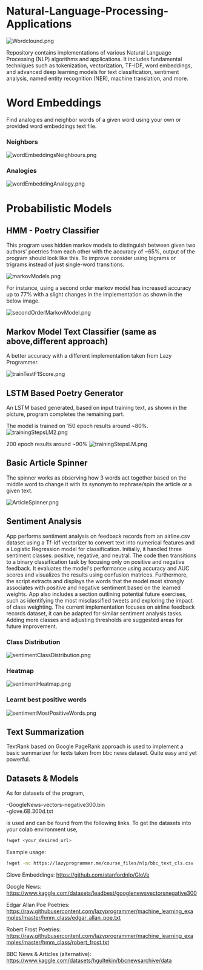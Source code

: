 # Natural-Language-Processing-Applications

![Wordclound.png](Output%20Images/Wordclound.png)

Repository contains implementations of various Natural Language Processing (NLP) algorithms and applications. It includes fundamental techniques such as tokenization, vectorization, TF-IDF, word embeddings, and advanced deep learning models for text classification, sentiment analysis, named entity recognition (NER), machine translation, and more.
 

# Word Embeddings
Find analogies and neighbor words of a given word using your own or provided word embeddings text file.

### Neighbors

![wordEmbeddingsNeighbours.png](Output%20Images/wordEmbeddingsNeighbours.png)



### Analogies

 ![wordEmbeddingAnalogy.png](Output%20Images/wordEmbeddingAnalogy.png)


# Probabilistic Models

## HMM - Poetry Classifier
This program uses hidden markov models to distinguish between given two authors'
poetries from each other with the accuracy of ~65%, output of the program should look like
this. To improve consider using bigrams or trigrams instead of just single-word transitions.

![markovModels.png](Output%20Images/markovModels.png)

For instance, using a second order markov model has increased accuracy up to 77% with a slight changes
in the implementation as shown in the below image.

![secondOrderMarkovModel.png](Output%20Images/secondOrderMarkovModel.png)


## Markov Model Text Classifier (same as above,different approach)
A better accuracy with a different implementation taken from Lazy Programmer.

![trainTestF1Score.png](Output%20Images/trainTestF1Score.png)

## LSTM Based Poetry Generator
An LSTM based generated, based on input training text, as shown
in the picture, program completes the remaining part. 

The model is trained on
150 epoch results around ~80%.
![trainingStepsLM2.png](Output%20Images/trainingStepsLM2.png)


200 epoch results around ~90%
![trainingStepsLM.png](Output%20Images/trainingStepsLM.png)

## Basic Article Spinner
The spinner works as observing how 3 words act together based on the middle word to 
change it with its synonym to rephrase/spin the article or a given text.

![ArticleSpinner.png](Output%20Images/ArticleSpinner.png)

## Sentiment Analysis
App performs sentiment analysis on feedback records from an airline.csv dataset using a Tf-Idf vectorizer to convert text into numerical features and a Logistic Regression model for classification. 
Initially, it handled three sentiment classes: positive, negative, and neutral. 
The code then transitions to a binary classification task by focusing only on positive and negative feedback. 
It evaluates the model's performance using accuracy and AUC scores and visualizes the results using confusion matrices. 
Furthermore, the script extracts and displays the words that the model most strongly associates with positive and negative sentiment based on the learned weights. 
App also includes a section outlining potential future exercises, such as identifying the most misclassified tweets and exploring the impact of class weighting. 
The current implementation focuses on airline feedback records dataset, it can be adapted for similar sentiment analysis tasks. 
Adding more classes and adjusting thresholds are suggested areas for future improvement.

### Class Distribution

![sentimentClassDistribution.png](Output%20Images/sentimentClassDistribution.png)

### Heatmap

![sentimentHeatmap.png](Output%20Images/sentimentHeatmap.png)
 
### Learnt best positive words

![sentimentMostPositiveWords.png](Output%20Images/sentimentMostPositiveWords.png)


## Text Summarization

TextRank based on Google PageRank approach is used to implement a basic
summarizer for texts taken from bbc news dataset. Quite easy and yet powerful.

## Datasets & Models
As for datasets of the program,

-GoogleNews-vectors-negative300.bin        
-glove.6B.300d.txt

is used and can be found from the following links.
To get the datasets into your colab environment use,

```bash
!wget <your_desired_url> 
```

Example usage:
```bash
!wget -nc https://lazyprogrammer.me/course_files/nlp/bbc_text_cls.csv
```

Glove Embeddings: https://github.com/stanfordnlp/GloVe

Google News: https://www.kaggle.com/datasets/leadbest/googlenewsvectorsnegative300

Edgar Allan Poe Poetries: https://raw.githubusercontent.com/lazyprogrammer/machine_learning_examples/master/hmm_class/edgar_allan_poe.txt

Robert Frost Poetries:  https://raw.githubusercontent.com/lazyprogrammer/machine_learning_examples/master/hmm_class/robert_frost.txt

BBC News & Articles (alternative): https://www.kaggle.com/datasets/hgultekin/bbcnewsarchive/data